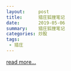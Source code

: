 ```yaml
---
layout:     post
title:      猎庄狐狸笔记
date:       2019-05-06
summary:    猎庄狐狸笔记
categories: 炒股
tags:
 - 猎庄
---
```


<a target="_blank" href="https://github.com/3xp10it/books/blob/master/%E7%8C%8E%E5%BA%84%E7%8B%90%E7%8B%B8.pdf">read more...</a>
